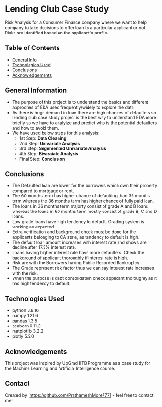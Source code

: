 # Lending Club Case Study
Risk Analysis for a Consumer Finance company where we want to help company to take decisions to offer loan to a particular applicant or not. Risks are identified based on the applicant's profile.


## Table of Contents
* [General Info](#general-information)
* [Technologies Used](#technologies-used)
* [Conclusions](#conclusions)
* [Acknowledgements](#acknowledgements)

<!-- You can include any other section that is pertinent to your problem -->

## General Information
- The purpose of this project is to understand the basics and different approches of EDA used frequently/widely to explore the data
- As there is huge demand in loan there are high chances of defaulters so lending club case study project is the best way to understand EDA more briefly so we have to analyize and predict who is the potential defaulters and how to avoid them.
- We have used below steps for this analysis:
  - 1st Step: **Data Cleaning**
  - 2nd Step: **Univariate Analysis**
  - 3rd Step: **Segemented Univariate Analysis**
  - 4th Step: **Bivaraiate Analysis**
  - Final Step: **Conclusion** 

<!-- You don't have to answer all the questions - just the ones relevant to your project. -->

## Conclusions
- The Defaulted loan are lower for the borrowers which own their property compared to mortgage or rent.
- The 60 months term has higher chance of defaulting than 36 months term whereas the 36 months term has higher chance of fully paid loan.
- The loans in 36 months term majorty consist of grade A and B loans whereas the loans in 60 months term mostly consist of grade B, C and D loans.
- Low grade loans have high tendency to default. Grading system is working as expected.
- Extra verification and background check must be done for the applicants belonging to CA state, as tendency to default is high.
- The default loan amount increases with interest rate and shows are decline after 17.5% interest rate.
- Loans having higher interest rate have more defaulters. Check the background of applicant thoroughly if interest rate is high.
- Risk are with the Borrowers having Public Recorded Bankruptcy.
- The Grade represent risk factor thus we can say interest rate increases with the risk.
- When the purpose is debt consolidation check applicant thoroughly as it has high tendency to default.

<!-- You don't have to answer all the questions - just the ones relevant to your project. -->


## Technologies Used
- python 3.8.16
- numpy 1.21.6
- pandas 1.3.5
- seaborn 0.11.2
- matplotlib 3.2.2
- plotly 5.5.0

<!-- As the libraries versions keep on changing, it is recommended to mention the version of library used in this project -->

## Acknowledgements
This project was inspired by UpGrad IITB Programme as a case study for the Machine Learning and Artificial Intelligence course.


## Contact
Created by [https://github.com/PrathameshMore777] - feel free to contact me!
